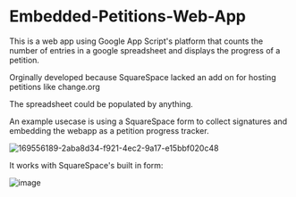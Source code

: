 # Embedded-Petitions-Web-App
This is a web app using Google App Script's platform that counts the number of entries in a google spreadsheet and displays the progress of a petition.


Orginally developed because SquareSpace lacked an add on for hosting petitions like change.org


The spreadsheet could be populated by anything.


An example usecase is using a SquareSpace form to collect signatures and embedding the webapp as a petition progress tracker.


![169556189-2aba8d34-f921-4ec2-9a17-e15bbf020c48](https://user-images.githubusercontent.com/46388269/169562051-55a09926-6802-4b2d-a267-965beaaec5f0.png)

It works with SquareSpace's built in form:

![image](https://user-images.githubusercontent.com/46388269/169556330-ba158fa2-62bf-4324-95e5-a70bcc3b29c2.png)
